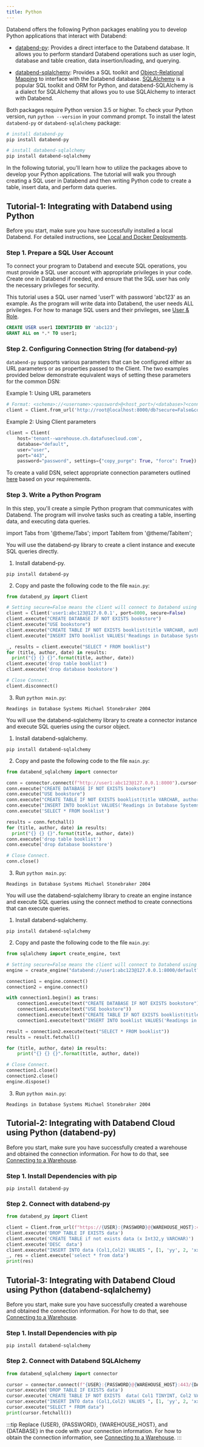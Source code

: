 ```yaml
---
title: Python
---
```


Databend offers the following Python packages enabling you to develop Python applications that interact with Databend:

- [databend-py](https://github.com/databendcloud/databend-py): Provides a direct interface to the Databend database. It allows you to perform standard Databend operations such as user login, database and table creation, data insertion/loading, and querying.

- [databend-sqlalchemy](https://github.com/databendcloud/databend-sqlalchemy): Provides a SQL toolkit and [Object-Relational Mapping](https://en.wikipedia.org/wiki/Object%E2%80%93relational_mapping) to interface with the Databend database. [SQLAlchemy](https://www.sqlalchemy.org/) is a popular SQL toolkit and ORM for Python, and databend-SQLAlchemy is a dialect for SQLAlchemy that allows you to use SQLAlchemy to interact with Databend.

Both packages require Python version 3.5 or higher. To check your Python version, run `python --version` in your command prompt. To install the latest `databend-py` or `databend-sqlalchemy` package:

```bash
# install databend-py
pip install databend-py

# install databend-sqlalchemy
pip install databend-sqlalchemy
```

In the following tutorial, you'll learn how to utilize the packages above to develop your Python applications. The tutorial will walk you through creating a SQL user in Databend and then writing Python code to create a table, insert data, and perform data queries.

## Tutorial-1: Integrating with Databend using Python

Before you start, make sure you have successfully installed a local Databend. For detailed instructions, see [Local and Docker Deployments](/guides/deploy/deploying-local).

### Step 1. Prepare a SQL User Account

To connect your program to Databend and execute SQL operations, you must provide a SQL user account with appropriate privileges in your code. Create one in Databend if needed, and ensure that the SQL user has only the necessary privileges for security.

This tutorial uses a SQL user named 'user1' with password 'abc123' as an example. As the program will write data into Databend, the user needs ALL privileges. For how to manage SQL users and their privileges, see [User & Role](/sql/sql-commands/ddl/user/).

```sql
CREATE USER user1 IDENTIFIED BY 'abc123';
GRANT ALL on *.* TO user1;
```

### Step 2. Configuring Connection String (for databend-py)

`databend-py` supports various parameters that can be configured either as URL parameters or as properties passed to the Client. The two examples provided below demonstrate equivalent ways of setting these parameters for the common DSN:

Example 1: Using URL parameters

```python
# Format: <schema>://<username>:<password>@<host_port>/<database>?<connection_params>
client = Client.from_url('http://root@localhost:8000/db?secure=False&copy_purge=True&debug=True')
```

Example 2: Using Client parameters

```python
client = Client(
    host='tenant--warehouse.ch.datafusecloud.com',
    database="default",
    user="user",
    port="443",
    password="password", settings={"copy_purge": True, "force": True})
```

To create a valid DSN, select appropriate connection parameters outlined [here](https://github.com/databendcloud/databend-py/blob/main/docs/connection.md) based on your requirements.

### Step 3. Write a Python Program

In this step, you'll create a simple Python program that communicates with Databend. The program will involve tasks such as creating a table, inserting data, and executing data queries.

import Tabs from '@theme/Tabs';
import TabItem from '@theme/TabItem';

<Tabs groupId="python">
<TabItem value="databend-py" label="databend-py">

You will use the databend-py library to create a client instance and execute SQL queries directly.

1. Install databend-py.

```shell
pip install databend-py
```

2. Copy and paste the following code to the file `main.py`:

```python title='main.py'
from databend_py import Client

# Setting secure=False means the client will connect to Databend using HTTP instead of HTTPS.
client = Client('user1:abc123@127.0.0.1', port=8000, secure=False)
client.execute("CREATE DATABASE IF NOT EXISTS bookstore")
client.execute("USE bookstore")
client.execute("CREATE TABLE IF NOT EXISTS booklist(title VARCHAR, author VARCHAR, date VARCHAR)")
client.execute("INSERT INTO booklist VALUES('Readings in Database Systems', 'Michael Stonebraker', '2004')")

_, results = client.execute("SELECT * FROM booklist")
for (title, author, date) in results:
  print("{} {} {}".format(title, author, date))
client.execute('drop table booklist')
client.execute('drop database bookstore')

# Close Connect.
client.disconnect()
```

3. Run `python main.py`:

```text
Readings in Database Systems Michael Stonebraker 2004
```
</TabItem>

<TabItem value="databend-sqlalchemy with Object" label="databend-sqlalchemy (Connector)">

You will use the databend-sqlalchemy library to create a connector instance and execute SQL queries using the cursor object.

1. Install databend-sqlalchemy.

```shell
pip install databend-sqlalchemy
```

2. Copy and paste the following code to the file `main.py`:

```python title='main.py'
from databend_sqlalchemy import connector

conn = connector.connect(f"http://user1:abc123@127.0.0.1:8000").cursor()
conn.execute("CREATE DATABASE IF NOT EXISTS bookstore")
conn.execute("USE bookstore")
conn.execute("CREATE TABLE IF NOT EXISTS booklist(title VARCHAR, author VARCHAR, date VARCHAR)")
conn.execute("INSERT INTO booklist VALUES('Readings in Database Systems', 'Michael Stonebraker', '2004')")
conn.execute('SELECT * FROM booklist')

results = conn.fetchall()
for (title, author, date) in results:
  print("{} {} {}".format(title, author, date))
conn.execute('drop table booklist')
conn.execute('drop database bookstore')

# Close Connect.
conn.close()
```

3. Run `python main.py`:

```text
Readings in Database Systems Michael Stonebraker 2004
```
</TabItem>

<TabItem value="databend-sqlalchemy with Engine" label="databend-sqlalchemy (Engine)">

You will use the databend-sqlalchemy library to create an engine instance and execute SQL queries using the connect method to create connections that can execute queries.

1. Install databend-sqlalchemy.

```shell
pip install databend-sqlalchemy
```

2. Copy and paste the following code to the file `main.py`:

```python title='main.py'
from sqlalchemy import create_engine, text

# Setting secure=False means the client will connect to Databend using HTTP instead of HTTPS.
engine = create_engine("databend://user1:abc123@127.0.0.1:8000/default?secure=False")

connection1 = engine.connect()
connection2 = engine.connect()

with connection1.begin() as trans:
    connection1.execute(text("CREATE DATABASE IF NOT EXISTS bookstore"))
    connection1.execute(text("USE bookstore"))
    connection1.execute(text("CREATE TABLE IF NOT EXISTS booklist(title VARCHAR, author VARCHAR, date VARCHAR)"))
    connection1.execute(text("INSERT INTO booklist VALUES('Readings in Database Systems', 'Michael Stonebraker', '2004')"))

result = connection2.execute(text("SELECT * FROM booklist"))
results = result.fetchall()

for (title, author, date) in results:
    print("{} {} {}".format(title, author, date))

# Close Connect.
connection1.close()
connection2.close()
engine.dispose()
```

3. Run `python main.py`:

```text
Readings in Database Systems Michael Stonebraker 2004
```
</TabItem>
</Tabs>

## Tutorial-2: Integrating with Databend Cloud using Python (databend-py)

Before you start, make sure you have successfully created a warehouse and obtained the connection information. For how to do that, see [Connecting to a Warehouse](/guides/cloud/using-databend-cloud/warehouses#connecting).

### Step 1. Install Dependencies with pip

```shell
pip install databend-py
```

### Step 2. Connect with databend-py

```python
from databend_py import Client

client = Client.from_url(f"https://{USER}:{PASSWORD}@{WAREHOUSE_HOST}:443/{DATABASE}?secure=true")
client.execute('DROP TABLE IF EXISTS data')
client.execute('CREATE TABLE if not exists data (x Int32,y VARCHAR)')
client.execute('DESC  data')
client.execute("INSERT INTO data (Col1,Col2) VALUES ", [1, 'yy', 2, 'xx'])
_, res = client.execute('select * from data')
print(res)
```

## Tutorial-3: Integrating with Databend Cloud using Python (databend-sqlalchemy)

Before you start, make sure you have successfully created a warehouse and obtained the connection information. For how to do that, see [Connecting to a Warehouse](/guides/cloud/using-databend-cloud/warehouses#connecting).

### Step 1. Install Dependencies with pip

```shell
pip install databend-sqlalchemy
```

### Step 2. Connect with Databend SQLAlchemy

```python
from databend_sqlalchemy import connector

cursor = connector.connect(f"{USER}:{PASSWORD}@{WAREHOUSE_HOST}:443/{DATABASE}?secure=true").cursor()
cursor.execute('DROP TABLE IF EXISTS data')
cursor.execute('CREATE TABLE IF NOT EXISTS  data( Col1 TINYINT, Col2 VARCHAR )')
cursor.execute("INSERT INTO data (Col1,Col2) VALUES ", [1, 'yy', 2, 'xx'])
cursor.execute("SELECT * FROM data")
print(cursor.fetchall())
```

:::tip
Replace {USER}, {PASSWORD}, {WAREHOUSE_HOST}, and {DATABASE} in the code with your connection information. For how to obtain the connection information, see [Connecting to a Warehouse](/guides/cloud/using-databend-cloud/warehouses#connecting).
:::